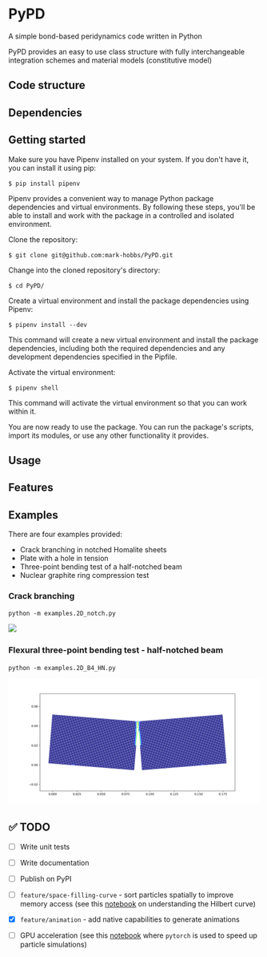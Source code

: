 # PyPD

A simple bond-based peridynamics code written in Python

PyPD provides an easy to use class structure with fully interchangeable integration schemes and material models (constitutive model)

## Code structure

## Dependencies

## Getting started

Make sure you have Pipenv installed on your system. If you don't have it, you can install it using pip:

```shell
$ pip install pipenv
```

Pipenv provides a convenient way to manage Python package dependencies and virtual environments. By following these steps, you'll be able to install and work with the package in a controlled and isolated environment.

Clone the repository:

```shell
$ git clone git@github.com:mark-hobbs/PyPD.git
```

Change into the cloned repository's directory:

```shell
$ cd PyPD/
```

Create a virtual environment and install the package dependencies using Pipenv:

```shell
$ pipenv install --dev
```

This command will create a new virtual environment and install the package dependencies, including both the required dependencies and any development dependencies specified in the Pipfile.

Activate the virtual environment:

```shell
$ pipenv shell
```

This command will activate the virtual environment so that you can work within it.

You are now ready to use the package. You can run the package's scripts, import its modules, or use any other functionality it provides.

## Usage

## Features

## Examples

There are four examples provided:

- Crack branching in notched Homalite sheets
- Plate with a hole in tension
- Three-point bending test of a half-notched beam
- Nuclear graphite ring compression test  

### Crack branching

```
python -m examples.2D_notch.py
```

![](figures/crack_branching.png)

### Flexural three-point bending test - half-notched beam

```
python -m examples.2D_B4_HN.py
```

![](figures/TPB_HN.png)

## :white_check_mark: TODO

- [ ] Write unit tests
- [ ] Write documentation
- [ ] Publish on PyPI
- [ ] `feature/space-filling-curve` - sort particles spatially to improve memory access (see this [notebook](https://github.com/pdebuyl/compute/blob/master/hilbert_curve/hilbert_curve.ipynb) on understanding the Hilbert curve)
- [x] `feature/animation` - add native capabilities to generate animations
- [ ] GPU acceleration (see this [notebook](https://github.com/lukepolson/youtube_channel/blob/main/Python%20GPU/multibody_boltzmann.ipynb) where `pytorch` is used to speed up particle simulations)

